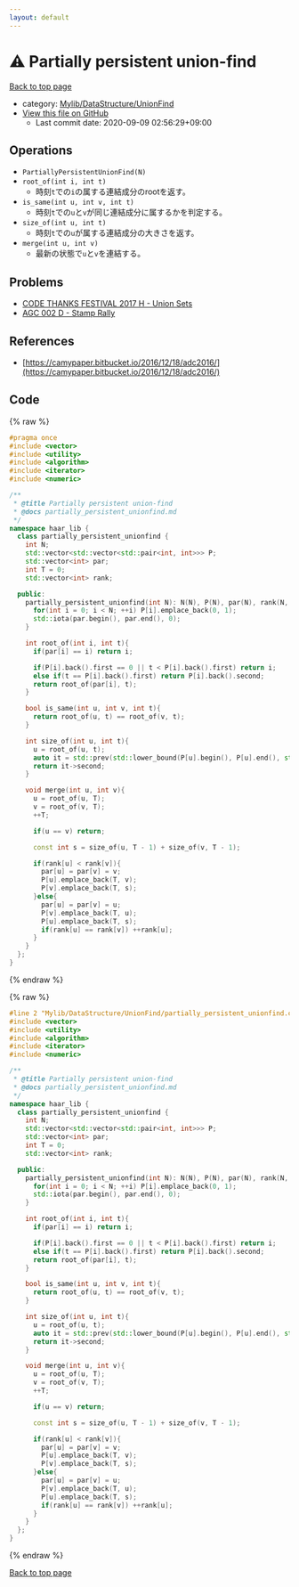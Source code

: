 ```yaml
---
layout: default
---
```


<!-- mathjax config similar to math.stackexchange -->
<script type="text/javascript" async
  src="https://cdnjs.cloudflare.com/ajax/libs/mathjax/2.7.5/MathJax.js?config=TeX-MML-AM_CHTML">
</script>
<script type="text/x-mathjax-config">
  MathJax.Hub.Config({
    TeX: { equationNumbers: { autoNumber: "AMS" }},
    tex2jax: {
      inlineMath: [ ['$','$'] ],
      processEscapes: true
    },
    "HTML-CSS": { matchFontHeight: false },
    displayAlign: "left",
    displayIndent: "2em"
  });
</script>

<script type="text/javascript" src="https://cdnjs.cloudflare.com/ajax/libs/jquery/3.4.1/jquery.min.js"></script>
<script src="https://cdn.jsdelivr.net/npm/jquery-balloon-js@1.1.2/jquery.balloon.min.js" integrity="sha256-ZEYs9VrgAeNuPvs15E39OsyOJaIkXEEt10fzxJ20+2I=" crossorigin="anonymous"></script>
<script type="text/javascript" src="../../../../assets/js/copy-button.js"></script>
<link rel="stylesheet" href="../../../../assets/css/copy-button.css" />


# :warning: Partially persistent union-find

<a href="../../../../index.html">Back to top page</a>

* category: <a href="../../../../index.html#3ff74e8366c88d06b530f361450b1117">Mylib/DataStructure/UnionFind</a>
* <a href="{{ site.github.repository_url }}/blob/master/Mylib/DataStructure/UnionFind/partially_persistent_unionfind.cpp">View this file on GitHub</a>
    - Last commit date: 2020-09-09 02:56:29+09:00




## Operations

- `PartiallyPersistentUnionFind(N)`
- `root_of(int i, int t)`
	- 時刻`t`での`i`の属する連結成分のrootを返す。
- `is_same(int u, int v, int t)`
	- 時刻`t`での`u`と`v`が同じ連結成分に属するかを判定する。
- `size_of(int u, int t)`
	- 時刻`t`での`u`が属する連結成分の大きさを返す。
- `merge(int u, int v)`
	- 最新の状態で`u`と`v`を連結する。

## Problems

- [CODE THANKS FESTIVAL 2017 H - Union Sets](https://atcoder.jp/contests/code-thanks-festival-2017-open/tasks/code_thanks_festival_2017_h)
- [AGC 002 D - Stamp Rally](https://atcoder.jp/contests/agc002/tasks/agc002_d)

## References

- [https://camypaper.bitbucket.io/2016/12/18/adc2016/](https://camypaper.bitbucket.io/2016/12/18/adc2016/)


## Code

<a id="unbundled"></a>
{% raw %}
```cpp
#pragma once
#include <vector>
#include <utility>
#include <algorithm>
#include <iterator>
#include <numeric>

/**
 * @title Partially persistent union-find
 * @docs partially_persistent_unionfind.md
 */
namespace haar_lib {
  class partially_persistent_unionfind {
    int N;
    std::vector<std::vector<std::pair<int, int>>> P;
    std::vector<int> par;
    int T = 0;
    std::vector<int> rank;

  public:
    partially_persistent_unionfind(int N): N(N), P(N), par(N), rank(N, 1){
      for(int i = 0; i < N; ++i) P[i].emplace_back(0, 1);
      std::iota(par.begin(), par.end(), 0);
    }

    int root_of(int i, int t){
      if(par[i] == i) return i;

      if(P[i].back().first == 0 || t < P[i].back().first) return i;
      else if(t == P[i].back().first) return P[i].back().second;
      return root_of(par[i], t);
    }

    bool is_same(int u, int v, int t){
      return root_of(u, t) == root_of(v, t);
    }

    int size_of(int u, int t){
      u = root_of(u, t);
      auto it = std::prev(std::lower_bound(P[u].begin(), P[u].end(), std::make_pair(t + 1, 0)));
      return it->second;
    }

    void merge(int u, int v){
      u = root_of(u, T);
      v = root_of(v, T);
      ++T;

      if(u == v) return;

      const int s = size_of(u, T - 1) + size_of(v, T - 1);

      if(rank[u] < rank[v]){
        par[u] = par[v] = v;
        P[u].emplace_back(T, v);
        P[v].emplace_back(T, s);
      }else{
        par[u] = par[v] = u;
        P[v].emplace_back(T, u);
        P[u].emplace_back(T, s);
        if(rank[u] == rank[v]) ++rank[u];
      }
    }
  };
}

```
{% endraw %}

<a id="bundled"></a>
{% raw %}
```cpp
#line 2 "Mylib/DataStructure/UnionFind/partially_persistent_unionfind.cpp"
#include <vector>
#include <utility>
#include <algorithm>
#include <iterator>
#include <numeric>

/**
 * @title Partially persistent union-find
 * @docs partially_persistent_unionfind.md
 */
namespace haar_lib {
  class partially_persistent_unionfind {
    int N;
    std::vector<std::vector<std::pair<int, int>>> P;
    std::vector<int> par;
    int T = 0;
    std::vector<int> rank;

  public:
    partially_persistent_unionfind(int N): N(N), P(N), par(N), rank(N, 1){
      for(int i = 0; i < N; ++i) P[i].emplace_back(0, 1);
      std::iota(par.begin(), par.end(), 0);
    }

    int root_of(int i, int t){
      if(par[i] == i) return i;

      if(P[i].back().first == 0 || t < P[i].back().first) return i;
      else if(t == P[i].back().first) return P[i].back().second;
      return root_of(par[i], t);
    }

    bool is_same(int u, int v, int t){
      return root_of(u, t) == root_of(v, t);
    }

    int size_of(int u, int t){
      u = root_of(u, t);
      auto it = std::prev(std::lower_bound(P[u].begin(), P[u].end(), std::make_pair(t + 1, 0)));
      return it->second;
    }

    void merge(int u, int v){
      u = root_of(u, T);
      v = root_of(v, T);
      ++T;

      if(u == v) return;

      const int s = size_of(u, T - 1) + size_of(v, T - 1);

      if(rank[u] < rank[v]){
        par[u] = par[v] = v;
        P[u].emplace_back(T, v);
        P[v].emplace_back(T, s);
      }else{
        par[u] = par[v] = u;
        P[v].emplace_back(T, u);
        P[u].emplace_back(T, s);
        if(rank[u] == rank[v]) ++rank[u];
      }
    }
  };
}

```
{% endraw %}

<a href="../../../../index.html">Back to top page</a>

